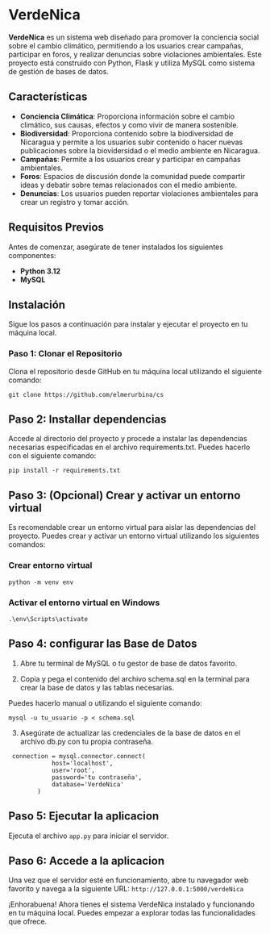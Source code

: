 # VerdeNica

**VerdeNica** es un sistema web diseñado para promover la conciencia social sobre el cambio climático, permitiendo a los usuarios crear campañas, participar en foros, y realizar denuncias sobre violaciones ambientales. Este proyecto está construido con Python, Flask y utiliza MySQL como sistema de gestión de bases de datos.

## Características

- **Conciencia Climática**: Proporciona información sobre el cambio climático, sus causas, efectos y como vivir de manera sostenible.
- **Biodiversidad**: Proporciona contenido sobre la biodiversidad de Nicaragua y permite a los usuarios subir contenido o hacer nuevas publicaciones sobre la biovidersidad o el medio ambiente en Nicaragua.
- **Campañas**: Permite a los usuarios crear y participar en campañas ambientales.
- **Foros**: Espacios de discusión donde la comunidad puede compartir ideas y debatir sobre temas relacionados con el medio ambiente.
- **Denuncias**: Los usuarios pueden reportar violaciones ambientales para crear un registro y tomar acción.

## Requisitos Previos

Antes de comenzar, asegúrate de tener instalados los siguientes componentes:

- **Python 3.12**
- **MySQL**

## Instalación

Sigue los pasos a continuación para instalar y ejecutar el proyecto en tu máquina local.

### Paso 1: Clonar el Repositorio

Clona el repositorio desde GitHub en tu máquina local utilizando el siguiente comando:


`git clone https://github.com/elmerurbina/cs`

## Paso 2: Installar dependencias

Accede al directorio del proyecto y procede a instalar las dependencias necesarias especificadas en el archivo requirements.txt. Puedes hacerlo con el siguiente comando:

`pip install -r requirements.txt`

## Paso 3: (Opcional) Crear y activar un entorno virtual
Es recomendable crear un entorno virtual para aislar las dependencias del proyecto. Puedes crear y activar un entorno virtual utilizando los siguientes comandos:

### Crear entorno virtual
`python -m venv env`

### Activar el entorno virtual en Windows
`.\env\Scripts\activate`

## Paso 4: configurar las Base de Datos
1. Abre tu terminal de MySQL o tu gestor de base de datos favorito.

2. Copia y pega el contenido del archivo schema.sql en la terminal para crear la base de datos y las tablas necesarias.

Puedes hacerlo manual o utilizando el siguiente comando:

`mysql -u tu_usuario -p < schema.sql`

3. Asegúrate de actualizar las credenciales de la base de datos en el archivo db.py con tu propia contraseña.
```
 connection = mysql.connector.connect(
            host='localhost',
            user='root',
            password='tu contraseña',
            database='VerdeNica'
        ) 
```
## Paso 5: Ejecutar la aplicacion
Ejecuta el archivo `app.py` para iniciar el servidor.

## Paso 6: Accede a la aplicacion
Una vez que el servidor esté en funcionamiento, abre tu navegador web favorito y navega a la siguiente URL:
`http://127.0.0.1:5000/verdeNica`

¡Enhorabuena! Ahora tienes el sistema VerdeNica instalado y funcionando en tu máquina local. Puedes empezar a explorar todas las funcionalidades que ofrece.
